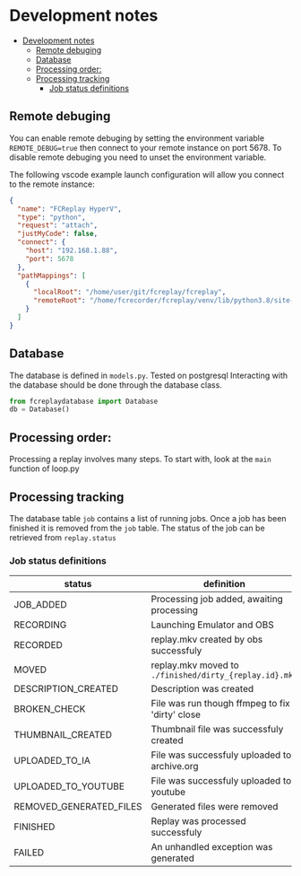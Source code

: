 # Development notes
<!--ts-->
   * [Development notes](#development-notes)
      * [Remote debuging](#remote-debuging)
      * [Database](#database)
      * [Processing order:](#processing-order)
      * [Processing tracking](#processing-tracking)
         * [Job status definitions](#job-status-definitions)

<!-- Added by: gino, at: Sun 30 Aug 2020 11:03:13 AM NZST -->

<!--te-->

## Remote debuging
You can enable remote debuging by setting the environment variable `REMOTE_DEBUG=true` then connect to your remote instance on port 5678. To disable remote debuging you need to unset the environment variable.

The following vscode example launch configuration will allow you connect to the remote instance:
```json
{
  "name": "FCReplay HyperV",
  "type": "python",
  "request": "attach",
  "justMyCode": false,
  "connect": {
    "host": "192.168.1.88",
    "port": 5678
  },
  "pathMappings": [
    {
      "localRoot": "/home/user/git/fcreplay/fcreplay",
      "remoteRoot": "/home/fcrecorder/fcreplay/venv/lib/python3.8/site-packages/fcreplay-0.9-py3.8.egg/fcreplay"
    }
  ]
}
```

## Database
The database is defined in `models.py`. Tested on postgresql
Interacting with the database should be done through the database class.
```python
from fcreplaydatabase import Database
db = Database()
```

## Processing order:
Processing a replay involves many steps. To start with, look at the `main` function of loop.py

## Processing tracking
The database table `job` contains a list of running jobs. Once a job has been finished it is removed from the `job` table. The status of the job can be retrieved from `replay.status` 

### Job status definitions
|status|definition|
|-|-|
|JOB_ADDED|Processing job added, awaiting processing|
|RECORDING|Launching Emulator and OBS|
|RECORDED|replay.mkv created by obs successfuly|
|MOVED|replay.mkv moved to `./finished/dirty_{replay.id}.mkv`|
|DESCRIPTION_CREATED| Description was created |
|BROKEN_CHECK| File was run though ffmpeg to fix a 'dirty' close |
|THUMBNAIL_CREATED| Thumbnail file was successfuly created |
|UPLOADED_TO_IA| File was successfuly uploaded to archive.org
|UPLOADED_TO_YOUTUBE| File was successfuly uploaded to youtube |
|REMOVED_GENERATED_FILES| Generated files were removed |
|FINISHED| Replay was processed successfuly |
|FAILED|An unhandled exception was generated |